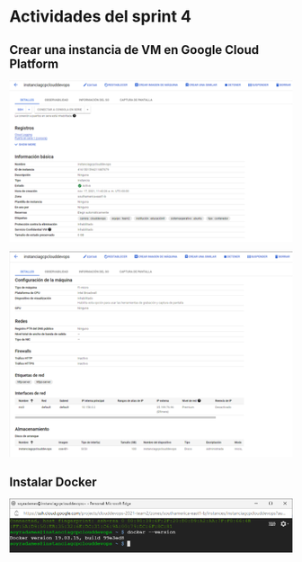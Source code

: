 # Actividades del sprint 4

## Crear una instancia de VM en Google Cloud Platform

![Instancia de VM en Google Cloud Platform, imagen 1](https://github.com/radamesi/clouddevops-com4-team2/blob/main/sprint4/img/gcp-instanciagcpclouddevops.png "Instancia de VM en Google Cloud Platform, imagen 1")

![Instancia de VM en Google Cloud Platform, imagen 2](https://github.com/radamesi/clouddevops-com4-team2/blob/main/sprint4/img/gcp-instanciagcpclouddevops-2.png "Instancia de VM en Google Cloud Platform, imagen 2")

## Instalar Docker

![Verificación de la instalación de Docker](https://github.com/radamesi/clouddevops-com4-team2/blob/main/sprint4/img/gcp-docker-instalado.png "Verificación de la instalación de Docker")
